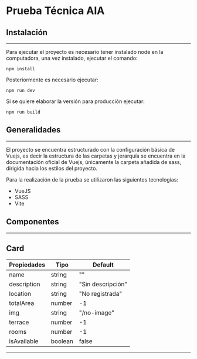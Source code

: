 # **Prueba Técnica AIA**

## Instalación
---
Para ejecutar el proyecto es necesario tener instalado node en la computadora, una vez instalado, ejecutar el comando:

``` node
npm install
```

Posteriormente es necesario ejecutar:
``` node
npm run dev
```
Si se quiere elaborar la versión para producción ejecutar: 
``` node
npm run build
```

## Generalidades
---
El proyecto se encuentra estructurado con la configuración básica de Vuejs, es decir la estructura de las carpetas y jerarquía se encuentra en la documentación oficial de Vuejs, únicamente la carpeta añadida de sass, dirigida hacia los estilos del proyecto.

Para la realización de la prueba se utilizaron las siguientes tecnologías:
* VueJS
* SASS
* Vite


## Componentes
---

## Card

Propiedades | Tipo | Default
------------|------|--------
name        |string|""
description |string|"Sin descripción"
location    |string|"No registrada"
totalArea   |number| -1
img         |string| "/no-image"
terrace     |number| -1
rooms       |number| -1
isAvailable |boolean| false
---
